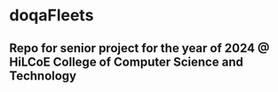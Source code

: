 # doqaFleets
## Repo for senior project for the year of 2024 @ HiLCoE College of Computer Science and Technology
